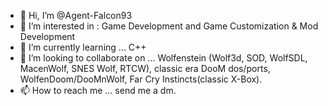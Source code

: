 - 👋 Hi, I’m @Agent-Falcon93
- 👀 I’m interested in : Game Development and Game Customization & Mod Development 
- 🌱 I’m currently learning ... C++
- 💞️ I’m looking to collaborate on ... Wolfenstein (Wolf3d, SOD, WolfSDL, MacenWolf, SNES Wolf, RTCW), classic era DooM dos/ports, WolfenDoom/DooMnWolf, Far Cry Instincts(classic X-Box).
- 📫 How to reach me ... send me a dm.

<!---
Agent-Falcon93/Agent-Falcon93 is a ✨ special ✨ repository because its `README.md` (this file) appears on your GitHub profile.
You can click the Preview link to take a look at your changes.
--->
